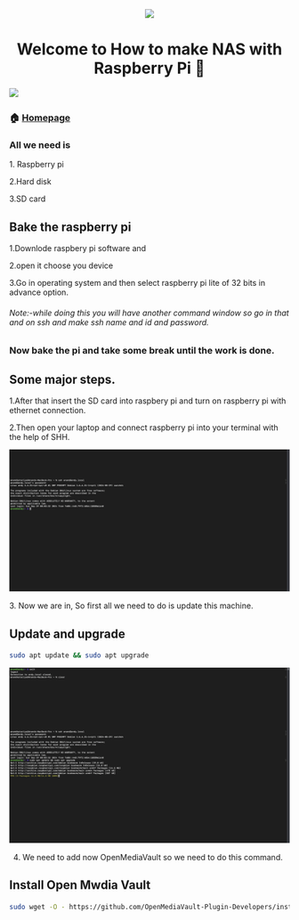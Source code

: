 <p align="center"><img src="https://embed8.wordpress.com/wp-content/uploads/2020/03/pilogo.gif" hight='300' width= '300' align='center'/>
</p>
<h1 align="center">Welcome to How to make NAS with Raspberry Pi 👋</h1>
<p>
  <img src="https://img.shields.io/badge/version-0.1-blue.svg?cacheSeconds=2592000" />
</p>


### 🏠 [Homepage](https://github.com/AnandKatariya?tab=repositories)

<h3> All we need is <p></h3>  <p>
    1. Raspberry pi <p>
  2.Hard disk <p> 
  3.SD card  <p>
</p>
<h2> Bake the raspberry pi </h2> <p>
1.Downlode raspbery pi software and <p>
2.open it choose you device <p>
3.Go in operating system and then select raspberry pi lite of 32 bits in advance option.<p>
<h6> Note:-while doing this you will have another command window so go in that and on ssh and make ssh name and id and password. </h6>
<h3> Now bake the pi and take some break until the work is done. </h3><p>
<h2>Some major steps. </h2>

1.After that insert the SD card into raspbery pi and turn on raspberry pi with ethernet connection.<p>

2.Then open your laptop and connect raspberry pi into your terminal with the help of SHH.
<p>
  <img src="https://raw.githubusercontent.com/AnandKatariya/How-to-Make-NAS-with-Raspberry-pi-/refs/heads/main/photo/01.png" />
</p>
3. Now we are in, So first all we need to do is update this machine.

## Update and upgrade
```sh
sudo apt update && sudo apt upgrade
```

<p>
  <img src="https://raw.githubusercontent.com/AnandKatariya/How-to-Make-NAS-with-Raspberry-pi-/refs/heads/main/photo/2.png" />
</p>

4. We need to add now OpenMediaVault so we need to do this command.

## Install Open Mwdia Vault
```sh
sudo wget -O - https://github.com/OpenMediaVault-Plugin-Developers/installScript/raw/master/install | sudo bash
```

<p>
  <img src="" />
</p>






